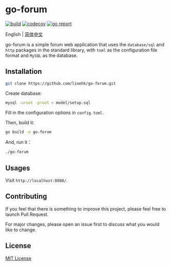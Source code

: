 # go-forum

[![build](https://github.com/linehk/go-forum/actions/workflows/build.yml/badge.svg "build")](https://github.com/linehk/go-forum/actions)
[![codecov](https://codecov.io/gh/linehk/go-forum/graph/badge.svg "codecov")](https://codecov.io/gh/linehk/go-forum)
[![go report](https://goreportcard.com/badge/github.com/linehk/go-forum "go report")](https://goreportcard.com/report/github.com/linehk/go-forum)

English | [简体中文](./README-zh.md "简体中文")

go-forum is a simple forum web application that uses the `database/sql` and `http` packages in the standard library, with `toml` as the configuration file format and `MySQL` as the database.

## Installation

```bash
git clone https://github.com/linehk/go-forum.git
```

Create database:

```bash
mysql -uroot -proot < model/setup.sql
```

Fill in the configuration options in `config.toml`.

Then, build it:

```bash
go build -o go-forum
```

And, run it：

```bash
./go-forum
```

## Usages

Visit `http://localhost:8080/`.

## Contributing

If you feel that there is something to improve this project, please feel free to launch Pull Request.

For major changes, please open an issue first to discuss what you would like to change.

## License

[MIT License](./LICENSE "MIT License")
